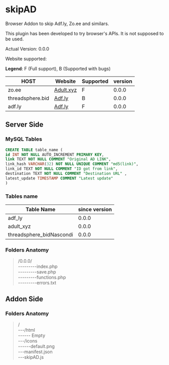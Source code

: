 # skipAD

Browser Addon to skip Adf.ly, Zo.ee and similars.


This plugin has been developed to try browser's APIs. It is not supposed to be used.

Actual Version: 0.0.0

Website supported:

**Legend**: F (Full support), B (Supported with bugs)

| HOST  | Website   | Supported | version |
| ---------------- | --------- | - | ----- |
| zo.ee            | [Adult.xyz](http://adult.xyz/) | F | 0.0.0 |
| threadsphere.bid | [Adf.ly](http://adf.ly/)       | B | 0.0.0 |
| adf.ly           | [Adf.ly](http://adf.ly/)       | F | 0.0.0 |



## Server Side

### MySQL Tables

```SQL
CREATE TABLE table_name (
id INT NOT NULL AUTO_INCREMENT PRIMARY KEY,
link TEXT NOT NULL COMMENT "Original AD LINK",
link_hash VARCHAR(32) NOT NULL UNIQUE COMMENT "md5(link)",
link_id TEXT NOT NULL COMMENT "ID got from link", 
destination TEXT NOT NULL COMMENT "Destination URL" , 
latest_update TIMESTAMP COMMENT "Latest update"
) 
```

### Tables name

| Table Name | since version | 
| --- | --- |
| adf_ly| 0.0.0 |
| adult_xyz | 0.0.0 |
| threadsphere_bidNascondi | 0.0.0 | 

### Folders Anatomy


 > /0.0.0/ <br />
 ---------index.php <br />
 ---------save.php <br />
 ---------functions.php <br />
 ---------errors.txt
 
 ## Addon Side
 
 ### Folders Anatomy
 
> / <br />
> ---/html <br />
> ------ Empty <br />
> ---/icons <br /> 
> ------default.png <br />
> ---manifest.json <br />
> ---skipAD.js

 
